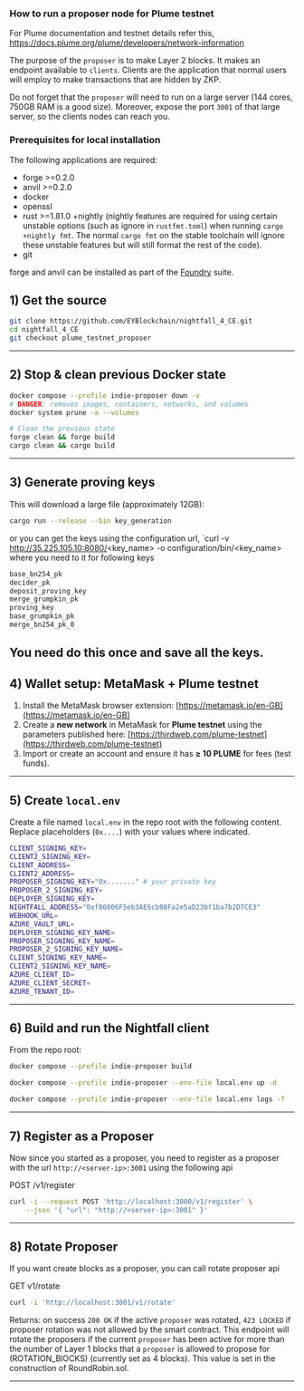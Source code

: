 ### How to run a proposer node for Plume testnet

For Plume documentation and testnet details refer this, https://docs.plume.org/plume/developers/network-information

The purpose of the `proposer` is to make Layer 2 blocks. It makes an endpoint available to `clients`. Clients are the application that normal users will employ to make transactions that are hidden by ZKP.

Do not forget that the `proposer` will need to run on a large server (144 cores, 750GB RAM is a good size). Moreover, expose the port `3001` of that large server, so the clients nodes can reach you.

### Prerequisites for local installation

The following applications are required:

- forge >=0.2.0
- anvil >=0.2.0
- docker
- openssl
- rust >=1.81.0 +nightly (nightly features are required for using certain unstable options (such as ignore in `rustfmt.toml`) when running `cargo +nightly fmt`. The normal `cargo fmt` on the stable toolchain will ignore these unstable features but will still format the rest of the code).
- git

forge and anvil can be installed as part of the [Foundry](https://github.com/foundry-rs/foundry) suite. 

## 1) Get the source

```bash
git clone https://github.com/EYBlockchain/nightfall_4_CE.git
cd nightfall_4_CE
git checkout plume_testnet_proposer
```

---

## 2) Stop & clean previous Docker state

```bash
docker compose --profile indie-proposer down -v
# DANGER: removes images, containers, networks, and volumes
docker system prune -a --volumes

# Clean the previous state
forge clean && forge build
cargo clean && cargo build

```

---

## 3) Generate proving keys

This will download a large file (approximately 12GB):
```bash
cargo run --release --bin key_generation
```

or you can get the keys using the configuration url, `curl -v http://35.225.105.10:8080/<key_name> -o configuration/bin/<key_name>
where you need to it for following keys  
```bash
base_bn254_pk    
decider_pk  
deposit_proving_key  
merge_grumpkin_pk
proving_key
base_grumpkin_pk 
merge_bn254_pk_0
```
You need do this once and save all the keys.
---

## 4) Wallet setup: MetaMask + Plume testnet

1. Install the MetaMask browser extension: [https://metamask.io/en-GB](https://metamask.io/en-GB)
2. Create a **new network** in MetaMask for **Plume testnet** using the parameters published here: [https://thirdweb.com/plume-testnet](https://thirdweb.com/plume-testnet)
3. Import or create an account and ensure it has **≥ 10 PLUME** for fees (test funds).

---

## 5) Create `local.env`

Create a file named `local.env` in the repo root with the following content. Replace placeholders (`0x....`) with your values where indicated.

```bash
CLIENT_SIGNING_KEY=
CLIENT2_SIGNING_KEY=
CLIENT_ADDRESS=
CLIENT2_ADDRESS=
PROPOSER_SIGNING_KEY="0x......." # your private key
PROPOSER_2_SIGNING_KEY=
DEPLOYER_SIGNING_KEY=
NIGHTFALL_ADDRESS="0xf86806F5eb3AE6cb08Fa2e5aD23bf1ba7b2D7CE3"
WEBHOOK_URL=
AZURE_VAULT_URL=
DEPLOYER_SIGNING_KEY_NAME=
PROPOSER_SIGNING_KEY_NAME=
PROPOSER_2_SIGNING_KEY_NAME=
CLIENT_SIGNING_KEY_NAME=
CLIENT2_SIGNING_KEY_NAME=
AZURE_CLIENT_ID=
AZURE_CLIENT_SECRET=
AZURE_TENANT_ID=
```

---

## 6) Build and run the Nightfall client

From the repo root:

```bash
docker compose --profile indie-proposer build

docker compose --profile indie-proposer --env-file local.env up -d

docker compose --profile indie-proposer --env-file local.env logs -f
```

---

## 7) Register as a Proposer

Now since you started as a proposer, you need to register as a proposer with the url `http://<server-ip>:3001` using the following api

POST /v1/register

```sh
curl -i --request POST 'http://localhost:3000/v1/register' \
    --json '{ "url": "http://<server-ip>:3001" }'
```
---

## 8) Rotate Proposer
If you want create blocks as a proposer, you can call rotate proposer api

GET v1/rotate

```sh
curl -i 'http://localhost:3001/v1/rotate'
```

Returns: on success `200 OK` if the active `proposer` was rotated, `423 LOCKED` if proposer rotation was not allowed by the smart contract.
This endpoint will rotate the proposers if the current `proposer` has been active for more than the number of Layer 1 blocks that a `proposer` is allowed to propose for (ROTATION_BlOCKS) (currently set as 4 blocks). This value is set in the construction of RoundRobin.sol.

---